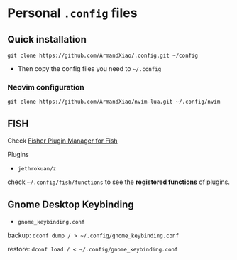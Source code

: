 # Personal `.config` files
## Quick installation
```
git clone https://github.com/ArmandXiao/.config.git ~/config
```

- Then copy the config files you need to `~/.config`

### Neovim configuration
```
git clone https://github.com/ArmandXiao/nvim-lua.git ~/.config/nvim
```

## FISH
Check [Fisher Plugin Manager for Fish](https://github.com/jorgebucaran/fisher)

Plugins
- `jethrokuan/z`

check `~/.config/fish/functions` to see the **registered functions** of plugins.

## Gnome Desktop Keybinding
- `gnome_keybinding.conf`

backup: `dconf dump / > ~/.config/gnome_keybinding.conf`

restore: `dconf load / < ~/.config/gnome_keybinding.conf`
